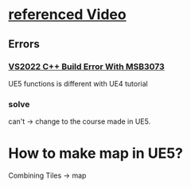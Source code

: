 # [referenced Video](https://www.youtube.com/watch?v=viw8QLV-lJ8)

## **Errors**
###  [VS2022 C++ Build Error With MSB3073](https://forums.unrealengine.com/t/ue5-1-vs2022-c-build-error-with-msb3073/694392)
UE5 functions is different with UE4 tutorial 
### solve
can't -> change to the course made in UE5.

# How to make map in UE5?
Combining Tiles -> map





